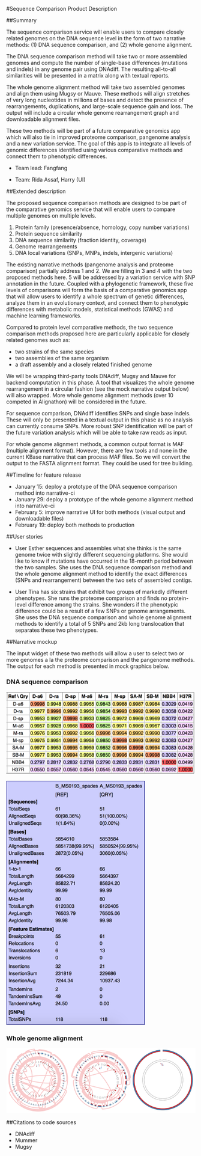 #Sequence Comparison Product Description

##Summary

The sequence comparison service will enable users to compare closely
related genomes on the DNA sequence level in the form of two narrative
methods: (1) DNA sequence comparison, and (2) whole genome alignment.

The DNA sequence comparison method will take two or more assembled
genomes and compute the number of single-base differences (mutations
and indels) in any genome pair using DNAdiff. The resulting all-to-all
similarities will be presented in a matrix along with textual reports.

The whole genome alignment method will take two assembled genomes and
align them using Mugsy or Mauve. These methods will align stretches of
very long nucleotides in millions of bases and detect the presence of
rearrangements, duplications, and large-scale sequence gain and
loss. The output will include a circular whole genome rearrangement
graph and downloadable alignment files.

These two methods will be part of a future comparative genomics app
which will also tie in improved proteome comparison, pangenome
analysis and a new variation service. The goal of this app is to
integrate all levels of genomic differences identified using various
comparative methods and connect them to phenotypic differences.

+ Team lead: Fangfang

+ Team: Rida Assaf, Harry (UI)

##Extended description

The proposed sequence comparison methods are designed to be part of
the comparative genomics service that will enable users to compare
multiple genomes on multiple levels.

1. Protein family (presence/absence, homology, copy number variations)
2. Protein sequence similarity
3. DNA sequence similarity (fraction identity, coverage)
4. Genome rearrangements
5. DNA local variations (SNPs, MNPs, indels, intergenic variations)

The existing narrative methods (pangenome analysis and proteome
comparison) partially address 1 and 2. We are filling in 3 and 4 with
the two proposed methods here. 5 will be addressed by a variation
service with SNP annotation in the future. Coupled with a phylogenetic
framework, these five levels of comparisons will form the basis of a
comparative genomics app that will allow users to identify a whole
spectrum of genetic differences, analyze them in an evolutionary
context, and connect them to phenotypic differences with metabolic
models, statistical methods (GWAS) and machine learning frameworks. 

Compared to protein level comparative methods, the two sequence
comparison methods proposed here are particularly applicable for
closely related genomes such as:

+ two strains of the same species
+ two assemblies of the same organism
+ a draft assembly and a closely related finished genome

We will be wrapping third-party tools DNAdiff, Mugsy and Mauve for
backend computation in this phase. A tool that visualizes the whole
genome rearrangement in a circular fashion (see the mock narrative
output below) will also wrapped. More whole genome alignment methods
(over 10 competed in Alignathon) will be considered in the future.

For sequence comparison, DNAdiff identifies SNPs and single base
indels. These will only be presented in a textual output in this phase
as no analysis can currently consume SNPs. More robust SNP
identification will be part of the future variation analysis which
will be able to take raw reads as input.

For whole genome alignment methods, a common output format is MAF
(multiple alignment format). However, there are few tools and none in
the current KBase narrative that can process MAF files. So we will
convert the output to the FASTA alignment format. They could be used
for tree building. 

##Timeline for feature release
+ January 15: deploy a prototype of the DNA sequence comparison method into narrative-ci
+ January 29: deploy a prototype of the whole genome alignment method into narrative-ci
+ February 5: improve narrative UI for both methods (visual output and downloadable files)
+ February 19: deploy both methods to production

##User stories
+ User Esther sequences and assembles what she thinks is the same
  genome twice with slightly different sequencing platforms. She would
  like to know if mutations have occurred in the 18-month period
  between the two samples. She uses the DNA sequence comparison method
  and the whole genome alignment method to identify the exact
  differences (SNPs and rearrangement) between the two sets of
  assembled contigs.

+ User Tina has six strains that exhibit two groups of markedly
  different phenotypes. She runs the proteome comparison and finds no
  protein-level difference among the strains. She wonders if the
  phenotypic difference could be a result of a few SNPs or genome
  arrangements. She uses the DNA sequence comparison and whole genome
  alignment methods to identify a total of 5 SNPs and 2kb long
  translocation that separates these two phenotypes.


##Narrative mockup

The input widget of these two methods will allow a user to select two
or more genomes a la the proteome comparison and the pangenome
methods. The output for each method is presented in mock graphics
below.

### DNA sequence comparison

![Image of DNAdiff similarity matrix](https://raw.githubusercontent.com/kbase/comparative_genomics/master/docs/images/DNAdiff-matrix.png)

![Image of DNAdiff report](https://raw.githubusercontent.com/kbase/comparative_genomics/master/docs/images/DNAdiff-report.png)

### Whole genome alignment

![Image of Genome Rearrangement](https://raw.githubusercontent.com/kbase/comparative_genomics/master/docs/images/Genome-rearrangements.png)

##Citations to code sources
+ DNAdiff
+ Mummer
+ Mugsy

